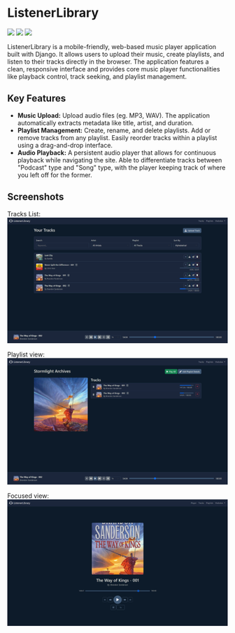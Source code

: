 # ListenerLibrary

<img src="https://img.shields.io/badge/Django-5.2.7-darkgreen?style=flat-square&logo=django&logoColor=white"> <img src="https://img.shields.io/badge/Python-3.11-blue?style=flat-square&logo=python&logoColor=white"> <img src="https://img.shields.io/badge/Bootstrap-5.3-purple?style=flat-square&logo=bootstrap&logoColor=white">

ListenerLibrary is a mobile-friendly, web-based music player application built with Django. It allows users to upload their music, create playlists, and listen to their tracks directly in the browser. The application features a clean, responsive interface and provides core music player functionalities like playback control, track seeking, and playlist management.

## Key Features

*   **Music Upload:** Upload audio files (eg. MP3, WAV). The application automatically extracts metadata like title, artist, and duration.
*   **Playlist Management:** Create, rename, and delete playlists. Add or remove tracks from any playlist. Easily reorder tracks within a playlist using a drag-and-drop interface.
*   **Audio Playback:** A persistent audio player that allows for continuous playback while navigating the site. Able to differentiate tracks between "Podcast" type and "Song" type, with the player keeping track of where you left off for the former.

## Screenshots
Tracks List:
![tracks_list](screenshots/tracks_list.png)

Playlist view:
![playlist_detail](screenshots/playlist_detail.png)

Focused view:
![focused](screenshots/focused.png)